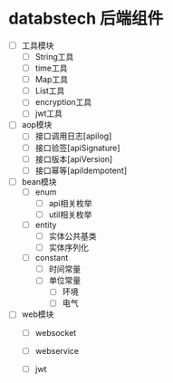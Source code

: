 # databstech 后端组件
* [ ] 工具模块
    - [ ] String工具
    - [ ] time工具
    - [ ] Map工具
    - [ ] List工具
    - [ ] encryption工具
    - [ ] jwt工具
* [ ] aop模块
    - [ ] 接口调用日志[apilog]
    - [ ] 接口验签[apiSignature]
    - [ ] 接口版本[apiVersion]
    - [ ] 接口幂等[apiIdempotent]
    
* [ ] bean模块
    - [ ] enum
        - [ ] api相关枚举
        - [ ] util相关枚举
    - [ ] entity
        - [ ] 实体公共基类
        - [ ] 实体序列化
    - [ ] constant
        - [ ] 时间常量
        - [ ] 单位常量
            - [ ] 环境
            - [ ] 电气
* [ ] web模块    
    - [ ] websocket
    - [ ] webservice
    - [ ] jwt
    
